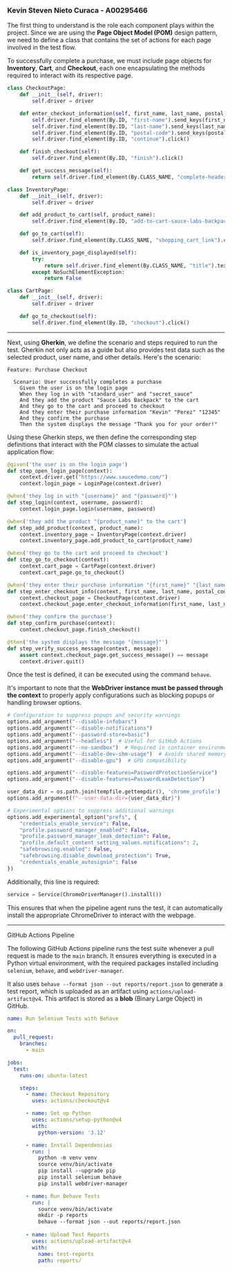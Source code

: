 ### Kevin Steven Nieto Curaca - A00295466

The first thing to understand is the role each component plays within the project. Since we are using the **Page Object Model (POM)** design pattern, we need to define a class that contains the set of actions for each page involved in the test flow. 

To successfully complete a purchase, we must include page objects for **Inventory**, **Cart**, and **Checkout**, each one encapsulating the methods required to interact with its respective page.

```python
class CheckoutPage:
    def __init__(self, driver):
        self.driver = driver

    def enter_checkout_information(self, first_name, last_name, postal_code):
        self.driver.find_element(By.ID, "first-name").send_keys(first_name)
        self.driver.find_element(By.ID, "last-name").send_keys(last_name)
        self.driver.find_element(By.ID, "postal-code").send_keys(postal_code)
        self.driver.find_element(By.ID, "continue").click()

    def finish_checkout(self):
        self.driver.find_element(By.ID, "finish").click()

    def get_success_message(self):
        return self.driver.find_element(By.CLASS_NAME, "complete-header").text

class InventoryPage:
    def __init__(self, driver):
        self.driver = driver

    def add_product_to_cart(self, product_name):
        self.driver.find_element(By.ID, "add-to-cart-sauce-labs-backpack").click()

    def go_to_cart(self):
        self.driver.find_element(By.CLASS_NAME, "shopping_cart_link").click()

    def is_inventory_page_displayed(self):
        try:
            return self.driver.find_element(By.CLASS_NAME, "title").text == "Products"
        except NoSuchElementException:
            return False    

class CartPage:
    def __init__(self, driver):
        self.driver = driver

    def go_to_checkout(self):
        self.driver.find_element(By.ID, "checkout").click()
```

---

Next, using **Gherkin**, we define the scenario and steps required to run the test. Gherkin not only acts as a guide but also provides test data such as the selected product, user name, and other details. Here's the scenario:

```gherkin
Feature: Purchase Checkout

  Scenario: User successfully completes a purchase
    Given the user is on the login page
    When they log in with "standard_user" and "secret_sauce"
    And they add the product "Sauce Labs Backpack" to the cart
    And they go to the cart and proceed to checkout
    And they enter their purchase information "Kevin" "Perez" "12345"
    And they confirm the purchase
    Then the system displays the message "Thank you for your order!"
```

Using these Gherkin steps, we then define the corresponding step definitions that interact with the POM classes to simulate the actual application flow:

```python
@given('the user is on the login page')
def step_open_login_page(context):
    context.driver.get("https://www.saucedemo.com/")
    context.login_page = LoginPage(context.driver)

@when('they log in with "{username}" and "{password}"')
def step_login(context, username, password):
    context.login_page.login(username, password)

@when('they add the product "{product_name}" to the cart')
def step_add_product(context, product_name):
    context.inventory_page = InventoryPage(context.driver)
    context.inventory_page.add_product_to_cart(product_name)

@when('they go to the cart and proceed to checkout')
def step_go_to_checkout(context):
    context.cart_page = CartPage(context.driver)
    context.cart_page.go_to_checkout()

@when('they enter their purchase information "{first_name}" "{last_name}" "{postal_code}"')
def step_enter_checkout_info(context, first_name, last_name, postal_code):
    context.checkout_page = CheckoutPage(context.driver)
    context.checkout_page.enter_checkout_information(first_name, last_name, postal_code)

@when('they confirm the purchase')
def step_confirm_purchase(context):
    context.checkout_page.finish_checkout()

@then('the system displays the message "{message}"')
def step_verify_success_message(context, message):
    assert context.checkout_page.get_success_message() == message
    context.driver.quit()
```

Once the test is defined, it can be executed using the command `behave`.

It's important to note that the **WebDriver instance must be passed through the context** to properly apply configurations such as blocking popups or handling browser options.

```python
# Configuration to suppress popups and security warnings
options.add_argument("--disable-infobars")
options.add_argument("--disable-notifications")
options.add_argument("--password-store=basic")
options.add_argument("--headless")  # Useful for GitHub Actions
options.add_argument("--no-sandbox")  # Required in container environments
options.add_argument("--disable-dev-shm-usage")  # Avoids shared memory issues
options.add_argument("--disable-gpu")  # GPU compatibility

options.add_argument("--disable-features=PasswordProtectionService")
options.add_argument("--disable-features=PasswordLeakDetection")

user_data_dir = os.path.join(tempfile.gettempdir(), 'chrome_profile')
options.add_argument(f"--user-data-dir={user_data_dir}")

# Experimental options to suppress additional warnings
options.add_experimental_option("prefs", {
    "credentials_enable_service": False,
    "profile.password_manager_enabled": False,
    "profile.password_manager_leak_detection": False,
    "profile.default_content_setting_values.notifications": 2,
    "safebrowsing.enabled": False,
    "safebrowsing.disable_download_protection": True,
    "credentials_enable_autosignin": False
})
```

Additionally, this line is required:

```python
service = Service(ChromeDriverManager().install())
```

This ensures that when the pipeline agent runs the test, it can automatically install the appropriate ChromeDriver to interact with the webpage.

---
GitHub Actions Pipeline

The following GitHub Actions pipeline runs the test suite whenever a pull request is made to the `main` branch. It ensures everything is executed in a Python virtual environment, with the required packages installed including `selenium`, `behave`, and `webdriver-manager`.

It also uses `behave --format json --out reports/report.json` to generate a test report, which is uploaded as an artifact using `actions/upload-artifact@v4`. This artifact is stored as a **blob** (Binary Large Object) in GitHub.

```yaml
name: Run Selenium Tests with Behave

on:
  pull_request:
    branches:
      - main

jobs:
  test:
    runs-on: ubuntu-latest

    steps:
      - name: Checkout Repository
        uses: actions/checkout@v4

      - name: Set up Python
        uses: actions/setup-python@v4
        with:
          python-version: '3.12'

      - name: Install Dependencies
        run: |
          python -m venv venv   
          source venv/bin/activate
          pip install --upgrade pip
          pip install selenium behave
          pip install webdriver-manager

      - name: Run Behave Tests
        run: |
          source venv/bin/activate
          mkdir -p reports
          behave --format json --out reports/report.json  
      
      - name: Upload Test Reports
        uses: actions/upload-artifact@v4
        with:
          name: test-reports
          path: reports/
```
